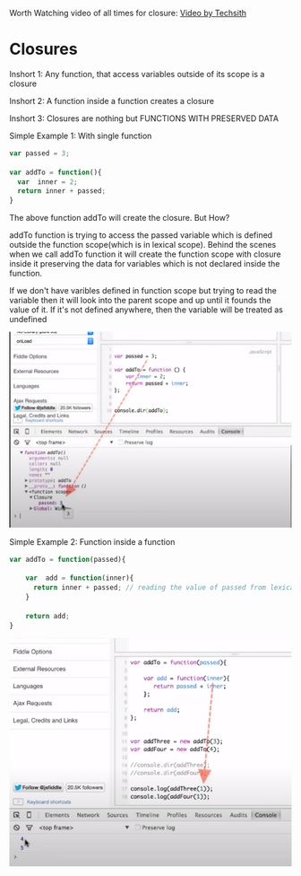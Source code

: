 Worth Watching video of all times for closure: [Video by Techsith](https://www.youtube.com/watch?v=71AtaJpJHw0&t=1s)

# Closures
Inshort 1: Any function, that access variables outside of its scope is a closure

Inshort 2: A function inside a function creates a closure

Inshort 3: Closures are nothing but FUNCTIONS WITH PRESERVED DATA


Simple Example 1: With single function
```javascript
var passed = 3;

var addTo = function(){
  var  inner = 2;
  return inner + passed;
}
```
The above function addTo will create the closure. But How?

addTo function is trying to access the passed variable which is defined outside the function scope(which is in lexical scope). 
Behind the scenes when we call addTo function it will create the function scope with closure inside it preserving the data for variables which is not declared inside the function.

If we don't have varibles defined in function scope but trying to read the variable then it will look into the parent scope and up until it founds the value of it.
If it's not defined anywhere, then the variable will be treated as undefined

![Simple Example 1:](./images/closure-example1.png)

Simple Example 2: Function inside a function 
```javascript
var addTo = function(passed){

    var  add = function(inner){
      return inner + passed; // reading the value of passed from lexical scope
    }

    return add;     
}
```
![Simple Example 2:](./images/closure-example2.png)

